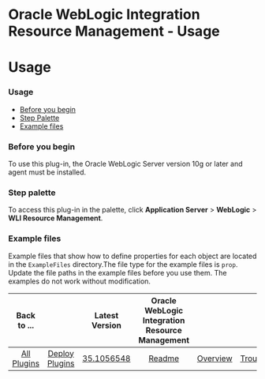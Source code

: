 
Oracle WebLogic Integration Resource Management - Usage
=======================================================

# Usage



### Usage




 


* [Before you begin](#before_you_begin)
* [Step Palette](#palette)
* [Example files](#examplet)



### **Before you begin**


To use this plug-in, the Oracle WebLogic Server version 10g or later and agent must be installed. 



### **Step palette**


To access this plug-in in the palette, click **Application Server** > **WebLogic** > **WLI Resource Management**.



### **Example files**


Example files that show how to define properties for each object are located in the `ExampleFiles` directory.The file type for the example files is `prop`. Update the file paths in the example files before you use them. The examples do not work without modification.




|Back to ...||Latest Version|Oracle WebLogic Integration Resource Management |||||
| :---: | :---: | :---: | :---: | :---: | :---: | :---: | :---: |
|[All Plugins](../../index.md)|[Deploy Plugins](../README.md)|[35.1056548](https://raw.githubusercontent.com/UrbanCode/IBM-UCD-PLUGINS/main/files/plugin-air-WLI-Resource-Management/plugin-air-WLI-Resource-Management-35.1056548.zip)|[Readme](README.md)|[Overview](overview.md)|[Troubleshooting](troubleshooting.md)|[Steps](steps.md)|[Downloads](downloads.md)|

